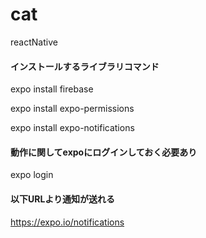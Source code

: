 # cat
reactNative

#### インストールするライブラリコマンド

expo install firebase

expo install expo-permissions

expo install expo-notifications

#### 動作に関してexpoにログインしておく必要あり
expo login

#### 以下URLより通知が送れる
https://expo.io/notifications
